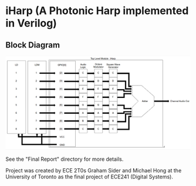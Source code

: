 # iHarp (A Photonic Harp implemented in Verilog)

## Block Diagram
![Block Diagram](https://github.com/grahamsider/photonic-harp/blob/master/Final%20Report/ECE241%20Final%20Report%20Block%20Diagram.png)

See the "Final Report" directory for more details.

Project was created by ECE 2T0s Graham Sider and Michael Hong at the University of Toronto as the final project of ECE241 (Digital Systems).
